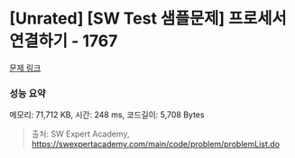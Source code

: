 # [Unrated] [SW Test 샘플문제] 프로세서 연결하기 - 1767 

[문제 링크](https://swexpertacademy.com/main/code/problem/problemDetail.do?contestProbId=AV4suNtaXFEDFAUf) 

### 성능 요약

메모리: 71,712 KB, 시간: 248 ms, 코드길이: 5,708 Bytes



> 출처: SW Expert Academy, https://swexpertacademy.com/main/code/problem/problemList.do